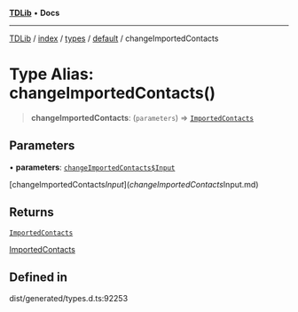 [**TDLib**](../../../../../../README.md) • **Docs**

***

[TDLib](../../../../../../modules.md) / [index](../../../../../README.md) / [types](../../../README.md) / [default](../README.md) / changeImportedContacts

# Type Alias: changeImportedContacts()

> **changeImportedContacts**: (`parameters`) => [`ImportedContacts`](ImportedContacts.md)

## Parameters

• **parameters**: [`changeImportedContacts$Input`](changeImportedContacts$Input.md)

[changeImportedContacts$Input](changeImportedContacts$Input.md)

## Returns

[`ImportedContacts`](ImportedContacts.md)

[ImportedContacts](ImportedContacts.md)

## Defined in

dist/generated/types.d.ts:92253
